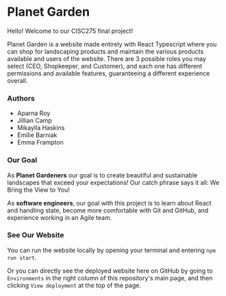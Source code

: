 # Planet Garden

Hello! Welcome to our CISC275 final project!

Planet Garden is a website made entirely with React Typescript where you can shop for landscaping products and maintain the various products available and users of the website. There are 3 possible roles you may select (CEO, Shopkeeper, and Customer), and each one has different permissions and available features, guaranteeing a different experience overall.

### Authors

-   Aparna Roy
-   Jillian Camp
-   Mikaylla Haskins
-   Emilie Barniak
-   Emma Frampton

### Our Goal

As **Planet Gardeners** our goal is to create beautiful and sustainable landscapes that exceed your expectations! Our catch phrase says it all: We Bring the View to You!

As **software engineers**, our goal with this project is to learn about React and handling state, become more comfortable with Git and GitHub, and experience working in an Agile team.

### See Our Website

You can run the website locally by opening your terminal and entering
`npm run start`.

Or you can directly see the deployed website here on GitHub by going to `Environments` in the right column of this repository's main page, and then clicking `View deployment` at the top of the page.
